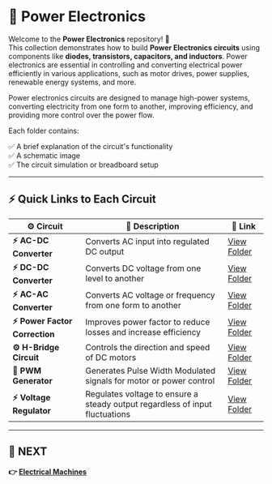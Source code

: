 # 🔌 Power Electronics

Welcome to the **Power Electronics** repository! 🎉  
This collection demonstrates how to build **Power Electronics circuits** using components like **diodes, transistors, capacitors, and inductors**. Power electronics are essential in controlling and converting electrical power efficiently in various applications, such as motor drives, power supplies, renewable energy systems, and more.

Power electronics circuits are designed to manage high-power systems, converting electricity from one form to another, improving efficiency, and providing more control over the power flow.

Each folder contains:

✅ A brief explanation of the circuit's functionality  
✅ A schematic image  
✅ The circuit simulation or breadboard setup  

---

## ⚡ Quick Links to Each Circuit

| ⚙️ Circuit                    | 📜 Description                                                              | 🔗 Link                                              |
|------------------------------|------------------------------------------------------------------------------|-----------------------------------------------------|
| **⚡ AC-DC Converter**        | Converts AC input into regulated DC output                                  | [View Folder](./Rectifier/)                         |
| **⚡ DC-DC Converter**        | Converts DC voltage from one level to another                               | [View Folder](./DCDC_Converter/)                    |
| **⚡ AC-AC Converter**        | Converts AC voltage or frequency from one form to another                   | [View Folder](./ACAC_Converter/)                    |
| **⚡ Power Factor Correction**| Improves power factor to reduce losses and increase efficiency              | [View Folder](./PFC/)                               |
| **⚙️ H-Bridge Circuit**       | Controls the direction and speed of DC motors                               | [View Folder](./H_Bridge/)                          |
| **🔄 PWM Generator**          | Generates Pulse Width Modulated signals for motor or power control          | [View Folder](./PWM/)                               |
| **⚡ Voltage Regulator**      | Regulates voltage to ensure a steady output regardless of input fluctuations | [View Folder](./Voltage_Regulator/)                 |

---

## 🔹 NEXT  
**👉 [Electrical Machines](../Electrical_Machines)**
